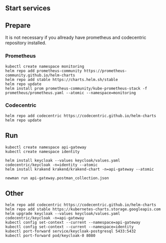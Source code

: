 ## Start services

## Prepare 

It is not necessary if you allready have prometheus and codecentric repository installed.

### Prometheus 

```shell script
kubectl create namespace monitoring
helm repo add prometheus-community https://prometheus-community.github.io/helm-charts
helm repo add stable https://charts.helm.sh/stable
helm repo update
helm install prom prometheus-community/kube-prometheus-stack -f prometheus/prometheus.yaml --atomic --namespace=monitoring
```

### Codecentric

```shell script
helm repo add codecentric https://codecentric.github.io/helm-charts
helm repo update
```

## Run

```shell script
kubectl create namespace api-gateway
kubectl create namespace identity

helm install keycloak --values keycloak/values.yaml codecentric/keycloak -n=identity --atomic
helm install krakend krakend/krakend-chart -n=api-gateway --atomic

newman run api-gateway.postman_collection.json 
```

## Other

```shell script
helm repo add codecentric https://codecentric.github.io/helm-charts
helm repo add stable https://kubernetes-charts.storage.googleapis.com
helm upgrade keycloak --values keycloak/values.yaml codecentric/keycloak -n=api-gateway
kubectl config set-context --current --namespace=api-gateway
kubectl config set-context --current --namespace=identity
kubectl port-forward service/keycloak-postgresql 5433:5432
kubectl port-forward pod/keycloak-0 8080
```